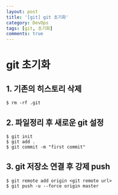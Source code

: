 ```yaml
---
layout: post
title: '[git] git 초기화'
category: DevOps
tags: [git, 초기화]
comments: true
---
```


# git 초기화
## 1. 기존의 히스토리 삭제

~~~shell
$ rm -rf .git
~~~

## 2. 파일정리 후 새로운 git 설정

~~~shell
$ git init
$ git add .
$ git commit -m "first commit"
~~~

## 3. git 저장소 연결 후 강제 push

~~~shell
$ git remote add origin <git remote url>
$ git push -u --force origin master
~~~

